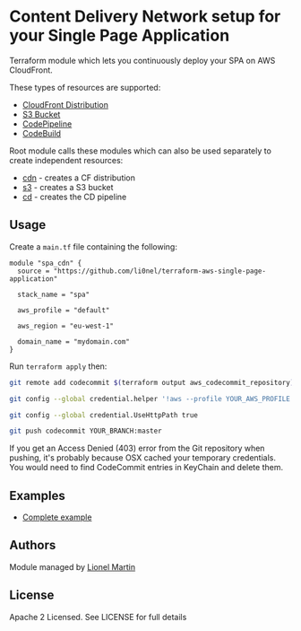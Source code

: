 # Content Delivery Network setup for your Single Page Application

Terraform module which lets you continuously deploy your SPA on AWS CloudFront.

These types of resources are supported:

* [CloudFront Distribution](https://www.terraform.io/docs/providers/aws/r/cloudfront_distribution.html)
* [S3 Bucket](https://www.terraform.io/docs/providers/aws/d/s3_bucket.html)
* [CodePipeline](https://www.terraform.io/docs/providers/aws/r/codepipeline.html)
* [CodeBuild](https://www.terraform.io/docs/providers/aws/r/codebuild_project.html)

Root module calls these modules which can also be used separately to create independent resources:

* [cdn](https://github.com/li0nel/terraform-aws-single-page-application/tree/master/modules/cdn) - creates a CF distribution
* [s3](https://github.com/li0nel/terraform-aws-single-page-application/tree/master/modules/s3) - creates a S3 bucket
* [cd](https://github.com/li0nel/terraform-aws-single-page-application/tree/master/modules/cd) - creates the CD pipeline

## Usage

Create a `main.tf` file containing the following:

```hcl
module "spa_cdn" {
  source = "https://github.com/li0nel/terraform-aws-single-page-application"

  stack_name = "spa"

  aws_profile = "default"

  aws_region = "eu-west-1"

  domain_name = "mydomain.com"
}
```

Run `terraform apply` then:

```bash
git remote add codecommit $(terraform output aws_codecommit_repository)

git config --global credential.helper '!aws --profile YOUR_AWS_PROFILE codecommit credential-helper $@'

git config --global credential.UseHttpPath true

git push codecommit YOUR_BRANCH:master
```

If you get an Access Denied (403) error from the Git repository when pushing, it's probably because OSX cached your temporary credentials.
You would need to find CodeCommit entries in KeyChain and delete them.

## Examples

* [Complete example](https://github.com/li0nel/terraform-aws-single-page-application/tree/master/examples)

## Authors

Module managed by [Lionel Martin](https://getlionel.com)

## License

Apache 2 Licensed. See LICENSE for full details
